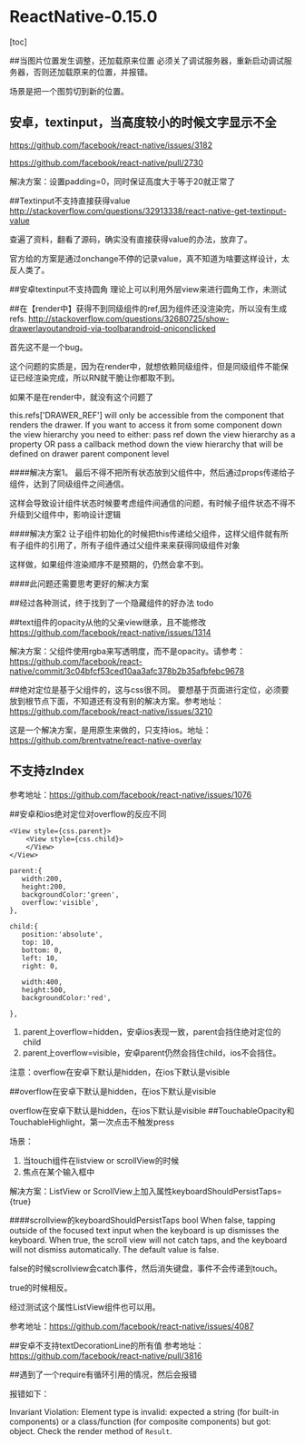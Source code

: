 # ReactNative-0.15.0

[toc]


##当图片位置发生调整，还加载原来位置
必须关了调试服务器，重新启动调试服务器，否则还加载原来的位置，并报错。

场景是把一个图剪切到新的位置。


## 安卓，textinput，当高度较小的时候文字显示不全
https://github.com/facebook/react-native/issues/3182

https://github.com/facebook/react-native/pull/2730

解决方案：设置padding=0，同时保证高度大于等于20就正常了


##Textinput不支持直接获得value
http://stackoverflow.com/questions/32913338/react-native-get-textinput-value

查遍了资料，翻看了源码，确实没有直接获得value的办法，放弃了。

官方给的方案是通过onchange不停的记录value，真不知道为啥要这样设计，太反人类了。

##安卓textinput不支持圆角
理论上可以利用外层view来进行圆角工作，未测试

##在【render中】获得不到同级组件的ref,因为组件还没渲染完，所以没有生成refs.
http://stackoverflow.com/questions/32680725/show-drawerlayoutandroid-via-toolbarandroid-oniconclicked

首先这不是一个bug。

这个问题的实质是，因为在render中，就想依赖同级组件，但是同级组件不能保证已经渲染完成，所以RN就干脆让你都取不到。

如果不是在render中，就没有这个问题了

this.refs['DRAWER_REF'] will only be accessible from the component that renders the drawer. If you want to access it from some component down the view hierarchy you need to either: pass ref down the view hierarchy as a property OR pass a callback method down the view hierarchy that will be defined on drawer parent component level


####解决方案1。
最后不得不把所有状态放到父组件中，然后通过props传递给子组件，达到了同级组件之间通信。

这样会导致设计组件状态时候要考虑组件间通信的问题，有时候子组件状态不得不升级到父组件中，影响设计逻辑

####解决方案2 
让子组件初始化的时候把this传递给父组件，这样父组件就有所有子组件的引用了，所有子组件通过父组件来来获得同级组件对象

这样做，如果组件渲染顺序不是预期的，仍然会拿不到。

####此问题还需要思考更好的解决方案

##经过各种测试，终于找到了一个隐藏组件的好办法
todo



##text组件的opacity从他的父亲view继承，且不能修改
https://github.com/facebook/react-native/issues/1314

解决方案：父组件使用rgba来写透明度，而不是opacity。请参考：https://github.com/facebook/react-native/commit/3c04bfcf53ced10aa3afc378b2b35afbfebc9678

##绝对定位是基于父组件的，这与css很不同。
要想基于页面进行定位，必须要放到根节点下面，不知道还有没有别的解决方案。参考地址：https://github.com/facebook/react-native/issues/3210

这是一个解决方案，是用原生来做的，只支持ios。地址：https://github.com/brentvatne/react-native-overlay

## 不支持zIndex
参考地址：https://github.com/facebook/react-native/issues/1076

##安卓和ios绝对定位对overflow的反应不同
```
<View style={css.parent}>
	<View style={css.child}>
	</View>
</View>
        
parent:{
   width:200,
   height:200,
   backgroundColor:'green',
   overflow:'visible',
},

child:{
   position:'absolute',
   top: 10,
   bottom: 0,
   left: 10,
   right: 0,

   width:400,
   height:500,
   backgroundColor:'red',

},             
```
1. parent上overflow=hidden，安卓ios表现一致，parent会挡住绝对定位的child
2. parent上overflow=visible，安卓parent仍然会挡住child，ios不会挡住。

注意：overflow在安卓下默认是hidden，在ios下默认是visible

##overflow在安卓下默认是hidden，在ios下默认是visible

overflow在安卓下默认是hidden，在ios下默认是visible
##TouchableOpacity和TouchableHighlight，第一次点击不触发press

场景：
 
1. 当touch组件在listview or scrollView的时候
2. 焦点在某个输入框中

解决方案：ListView or ScrollView上加入属性keyboardShouldPersistTaps={true}

 
####scrollview的keyboardShouldPersistTaps bool 
When false, tapping outside of the focused text input when the keyboard is up dismisses the keyboard. When true, the scroll view will not catch taps, and the keyboard will not dismiss automatically. The default value is false.

false的时候scrollview会catch事件，然后消失键盘，事件不会传递到touch。

true的时候相反。

经过测试这个属性ListView组件也可以用。

参考地址：https://github.com/facebook/react-native/issues/4087


##安卓不支持textDecorationLine的所有值
参考地址：https://github.com/facebook/react-native/pull/3816

##遇到了一个require有循环引用的情况，然后会报错

报错如下：

Invariant Violation: Element type is invalid: expected a string (for built-in components) or a class/function (for composite components) but got: object. Check the render method of `Result`.












